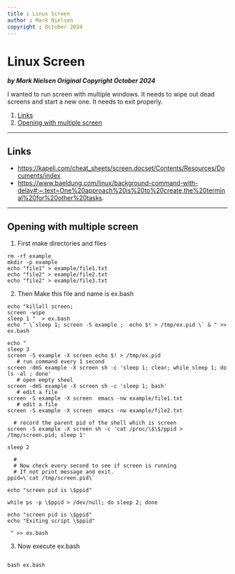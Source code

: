 ```yaml
---
title : Linux Screen
author : Mark Nielsen
copyright : October 2024
---
```



Linux Screen
==============================

_**by Mark Nielsen
Original Copyright October 2024**_

I wanted to run screen with multiple windows. It needs to wipe out dead screens
and start a new one. It needs to exit properly. 

1. [Links](#links)
2. [Opening with multiple screen](#mul)

* * *

<a name=links></a>Links
-----
* https://kapeli.com/cheat_sheets/screen.docset/Contents/Resources/Documents/index
* https://www.baeldung.com/linux/background-command-with-delay#:~:text=One%20approach%20is%20to%20create,the%20terminal%20for%20other%20tasks.

* * *
<a name=mul></a>Opening with multiple screen
-----


1. First make directories and files

```
rm -rf example
mkdir -p example
echo "file1" > example/file1.txt
echo "file2" > example/file2.txt
echo "file2" > example/file3.txt
```

2. Then Make this file and name is ex.bash
```
echo "killall screen;
screen -wipe
sleep 1 "  > ex.bash
echo " \`sleep 1; screen -S example ;  echo $! > /tmp/ex.pid \` & " >> ex.bash

echo "
sleep 3
screen -S example -X screen echo $! > /tmp/ex.pid
   # run command every 1 second
screen -dmS example -X screen sh -c 'sleep 1; clear; while sleep 1; do ls -al ; done'
   # open empty sheel
screen -dmS example -X screen sh -c 'sleep 1; bash'
   # edit a file
screen -S example -X screen  emacs -nw example/file1.txt
   # edit a file
screen -S example -X screen  emacs -nw example/file2.txt

  # record the parent pid of the shell which is screen
screen -S example -X screen sh -c 'cat /proc/\$\$/ppid > /tmp/screen.pid; sleep 1'
 
sleep 2

  #
  # Now check every second to see if screen is running
  # If not print message and exit. 
ppid=\`cat /tmp/screen.pid\`
  
echo "screen pid is \$ppid"

while ps -p \$ppid > /dev/null; do sleep 2; done

echo "screen pid is \$ppid"
echo "Exiting script \$ppid"

 " >> ex.bash
```

3. Now execute ex.bash
```

bash ex.bash

```


